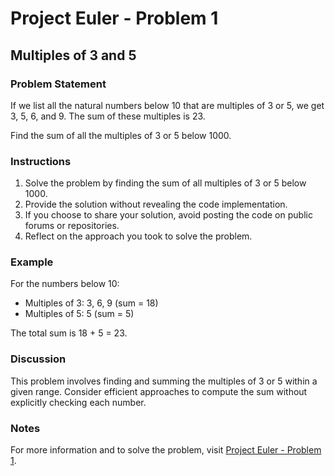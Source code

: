 # Project Euler - Problem 1

## Multiples of 3 and 5

### Problem Statement

If we list all the natural numbers below 10 that are multiples of 3 or 5, we get 3, 5, 6, and 9. The sum of these multiples is 23.

Find the sum of all the multiples of 3 or 5 below 1000.

### Instructions

1. Solve the problem by finding the sum of all multiples of 3 or 5 below 1000.
2. Provide the solution without revealing the code implementation.
3. If you choose to share your solution, avoid posting the code on public forums or repositories.
4. Reflect on the approach you took to solve the problem.

### Example

For the numbers below 10:
- Multiples of 3: 3, 6, 9 (sum = 18)
- Multiples of 5: 5 (sum = 5)

The total sum is 18 + 5 = 23.

### Discussion

This problem involves finding and summing the multiples of 3 or 5 within a given range. Consider efficient approaches to compute the sum without explicitly checking each number.

### Notes

For more information and to solve the problem, visit [Project Euler - Problem 1](https://projecteuler.net/problem=1).
